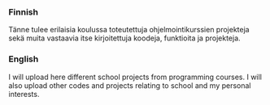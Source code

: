 ### Finnish

Tänne tulee erilaisia koulussa toteutettuja ohjelmointikurssien projekteja sekä muita vastaavia itse kirjoitettuja koodeja, funktioita ja projekteja.

### English

I will upload here different school projects from programming courses. I will also upload other codes and projects relating to school and my personal interests.
